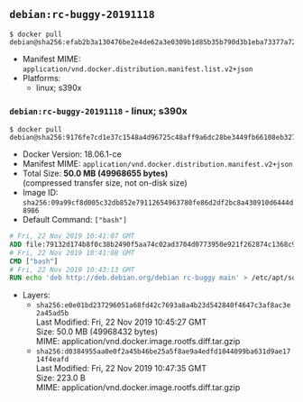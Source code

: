 ## `debian:rc-buggy-20191118`

```console
$ docker pull debian@sha256:efab2b3a130476be2e4de62a3e0309b1d85b35b790d3b1eba73377a720684806
```

-	Manifest MIME: `application/vnd.docker.distribution.manifest.list.v2+json`
-	Platforms:
	-	linux; s390x

### `debian:rc-buggy-20191118` - linux; s390x

```console
$ docker pull debian@sha256:9176fe7cd1e37c1548a4d96725c48aff9a6dc28be3449fb66108eb3275be05b3
```

-	Docker Version: 18.06.1-ce
-	Manifest MIME: `application/vnd.docker.distribution.manifest.v2+json`
-	Total Size: **50.0 MB (49968655 bytes)**  
	(compressed transfer size, not on-disk size)
-	Image ID: `sha256:09a99cf8d005c32db852e79112654963780fe86d2df2bc8a430910d6444d8986`
-	Default Command: `["bash"]`

```dockerfile
# Fri, 22 Nov 2019 10:41:07 GMT
ADD file:79132d174b8f0c38b2490f5aa74c02ad3704d0773950e921f262874c1368c974 in / 
# Fri, 22 Nov 2019 10:41:08 GMT
CMD ["bash"]
# Fri, 22 Nov 2019 10:43:13 GMT
RUN echo 'deb http://deb.debian.org/debian rc-buggy main' > /etc/apt/sources.list.d/experimental.list
```

-	Layers:
	-	`sha256:e0e01bd237296051a68fd42c7693a8a4b23d542840f4647c3af8ac3e2a45ad5b`  
		Last Modified: Fri, 22 Nov 2019 10:45:27 GMT  
		Size: 50.0 MB (49968432 bytes)  
		MIME: application/vnd.docker.image.rootfs.diff.tar.gzip
	-	`sha256:d0384955aa0e0f2a45b46be25a5f8ae9a4edfd1044099ba631d9ae1714f4eafd`  
		Last Modified: Fri, 22 Nov 2019 10:47:35 GMT  
		Size: 223.0 B  
		MIME: application/vnd.docker.image.rootfs.diff.tar.gzip
